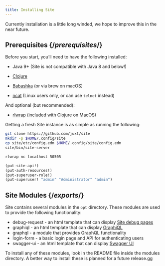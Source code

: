 ```yaml
---
title: Installing Site
---
```


<Intro>

Currently installation is a little long winded, we hope to improve this in the near future.

</Intro>

## Prerequisites {/_prerequisites_/}

Before you start, you’ll need to have the following installed:

- Java 9+ (Site is not compatible with Java 8 and below!)

- [Clojure](https://clojure.org/guides/getting_started)

- [Babashka](https://github.com/babashka/babashka/releases) (or via brew on macOS)

- [ncat](https://nmap.org/book/inst-linux.html) (Linux users only, or can use `telnet` instead)

And optional (but recommended):

- [rlwrap](https://github.com/hanslub42/rlwrap) (included with Clojure on MacOS)

Getting a fresh Site instance is as simple as running the following:

<PackageImport>

```bash
git clone https://github.com/juxt/site
mkdir -p $HOME/.config/site
cp site/etc/config.edn $HOME/.config/site/config.edn
site/bin/site-server
```

```bash
rlwrap nc localhost 50505
```

```clojure Site REPL
(put-site-api!)
(put-auth-resources!)
(put-superuser-role!)
(put-superuser! "admin" "Administrator" "admin")
```

</PackageImport>

## Site Modules {/_exports_/}

Site contains several modules in the `opt` directory. These modules are used to provide the following functionality:

- debug-request - an html template that can display [Site debug pages](/reference/debug-request)
- graphiql - an html template that can display [GraphiQL](/reference/graphiql)
- graphql - a module that provides GraphQL functionality
- login-form - a basic login page and API for authenticating users
- swagger-ui - an html template that can display [Swagger UI](/reference/swagger-ui)

To install any of these modules, look in the README file inside the modules directory. A better way to install these is planned for a future release.gg
